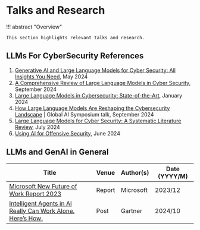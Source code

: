 # Talks and Research

!!! abstract "Overview"
    
    This section highlights relevant talks and research.





## LLMs For CyberSecurity References
1. [Generative AI and Large Language Models for Cyber Security: All Insights You Need](https://arxiv.org/pdf/2405.12750), May 2024
2. [A Comprehensive Review of Large Language Models in Cyber Security](https://www.researchgate.net/publication/384500263_A_Comprehensive_Review_of_Large_Language_Models_in_Cyber_Security), September 2024 
3. [Large Language Models in Cybersecurity: State-of-the-Art](https://arxiv.org/pdf/2402.00891), January 2024
4. [How Large Language Models Are Reshaping the Cybersecurity Landscape](https://elie.net/talk/ai-for-cybersecurity-get-started-today) | Global AI Symposium talk, September 2024
5. [Large Language Models for Cyber Security: A Systematic Literature Review](https://arxiv.org/pdf/2405.04760), July 2024
6. [Using AI for Offensive Security](https://cloudsecurityalliance.org/artifacts/using-ai-for-offensive-security), June 2024 



## LLMs and GenAI in General


| **Title**                                                                                        | **Venue**           | **Author(s)** | **Date** (YYYY/M) |
|--------------------------------------------------------------------------------------------------|---------------------|---------------|-------------------|
| [Microsoft New Future of Work Report 2023](https://www.microsoft.com/en-us/research/uploads/prod/2023/12/NFWReport2023_v5.pdf) | Report         | Microsoft  | 2023/12            |
| [Intelligent Agents in AI Really Can Work Alone. Here’s How.](https://www.gartner.com/en/articles/intelligent-agent-in-ai) | Post         | Gartner  | 2024/10            |


